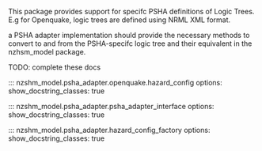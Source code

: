 This package provides support for specifc PSHA definitions of Logic Trees. E.g for Openquake, logic trees are defined using NRML XML format.

a PSHA adapter implementation should provide the necessary methods to convert to and from the PSHA-specifc logic tree and their equivalent in the nzhsm_model package.


TODO: complete these docs

::: nzshm_model.psha_adapter.openquake.hazard_config
    options:
      show_docstring_classes: true

::: nzshm_model.psha_adapter.psha_adapter_interface
    options:
      show_docstring_classes: true

::: nzshm_model.psha_adapter.hazard_config_factory
    options:
      show_docstring_classes: true
